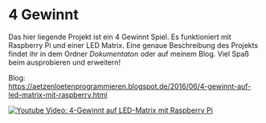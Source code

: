 # 4 Gewinnt

Das hier liegende Projekt ist ein 4 Gewinnt Spiel. Es funktioniert mit Raspberry Pi und einer LED Matrix. Eine genaue Beschreibung des Projekts findet ihr in dem Ordner *Dokumentaton* oder auf meinem Blog. 
Viel Spaß beim ausprobieren und erweitern!  

Blog:  
https://aetzenloetenprogrammieren.blogspot.de/2016/06/4-gewinnt-auf-led-matrix-mit-raspberry.html

[![Youtube Video: 4-Gewinnt auf LED-Matrix mit Raspberry Pi](http://img.youtube.com/vi/UU7TQ19X6Fk/0.jpg)](http://www.youtube.com/watch?v=UU7TQ19X6Fk "4-Gewinnt auf LED-Matrix mit Raspberry Pi")
